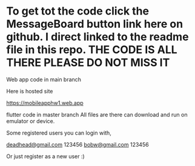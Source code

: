 
# To get tot the code click the MessageBoard button link here on github. I direct linked to the readme file in this repo. THE CODE IS ALL THERE PLEASE DO NOT MISS IT


Web app code in main branch

Here is hosted site 

https://mobileapphw1.web.app

flutter code in master branch All files are there can download and run on emulator or device.

Some registered users you can login with,

deadhead@gmail.com  123456
bobw@gmail.com 123456




Or just register as a new user :)
